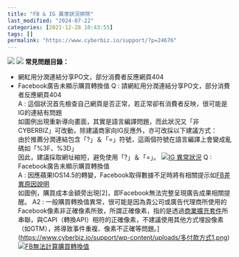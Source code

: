 ```yaml
---
title: "FB & IG 異常狀況排除"
last_modified: "2024-07-22"
categories: [2021-12-28 10:43:55]
tags: []
permalink: "https://www.cyberbiz.io/support/?p=24676"
---
```


![](https://www.cyberbiz.io/support/wp-content/uploads/適用站別.png)
[![](https://www.cyberbiz.io/support/wp-content/uploads/台灣站.png)](https://www.cyberbiz.io/support/?page_id=2490)
**常見問題目錄：**

* 網紅用分潤連結分享PO文，部分消費者反應網頁404
* Facebook廣告未顯示購買轉換值
Q : 請網紅用分潤連結分享PO文，部分消費者反應網頁404  
A : 這個狀況首先檢查自己網頁是否正常，若正常卻有消費者反映，很可能是IG的連結有問題  
如圖例出現重新導向畫面，其實是語言編譯問題，而此狀況又「非CYBERBIZ」可改動，除建議商家向IG反應外，亦可改採以下建議方式：  
由於推薦分潤連結包含「?」＆「=」符號，這兩個符號在語言編譯上會變成亂碼如「%3F、%3D」  
因此，建議採取網址縮短，避免使用「?」＆「=」。 [![IG 異常狀況](https://www.cyberbiz.io/support/wp-content/uploads/2021/12/FBIGQA1.png)](https://www.cyberbiz.io/support/wp-content/uploads/2021/12/FBIGQA1.png) Q : Facebook廣告未顯示購買轉換值  
A :
因應蘋果IOS14.5的轉變，Facebook取得數據不足時將有相關提示如[FB差異原因說明](https://www.facebook.com/business/help/1329822420714248?id=428636648170202&helpref=faq_content)  
如圖例，購買成本金額旁出現[2]，即Facebook無法完整呈現廣告成果相關提醒。 A2 :
一般購買轉換值異常，很可能是因為貴公司或廣告代理商所使用的Facebook像素非正確像素所致，所謂正確像素，指的是透過[商業擴充套件](https://www.cyberbiz.io/support/?p=11341)所串聯，與CAPI（轉換API）相符的正確像素，不建議使用其他方式埋設像素（如GTM），將導致事件重複、像素不正確等問題。](https://www.cyberbiz.io/support/wp-content/uploads/多付款方式1.png)  
[![FB無法計算購買轉換值](https://www.cyberbiz.io/support/wp-content/uploads/2022/01/FB無法計算購買轉換值.png)](https://www.cyberbiz.io/support/wp-content/uploads/2022/01/FB無法計算購買轉換值.png)

